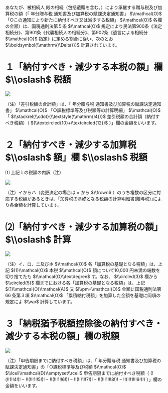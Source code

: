 あなたが、被相続人 殿の相続（包括遺贈を含む。）により承継する贈与税及び加算税の額（「 年分贈与税 通知書及び加算税の賦課決定通知書」 $\\mathcal{O}$ 「○この通知により新たに納付すべき又は減少する税額」 $\\mathcal{O}$ 各欄の金額）は、国税通則法第５条 $\\mathcal{O}$ 規定により民法第900条《法定相続分》、第901条《代襲相続人の相続分》、第902条《遺言による相続分 $\\mathcal{O}$ 指定》に定める割合に従い、次のとお $\\boldsymbol{\\mathrm{\\Delta}})$ 計算されています。

# １「納付すべき・減少する本税の額」欄 $\\oslash$ 税額

![](https://www.nta.go.jp/tmp/b354f577-0fa2-496c-86ef-2709ba750dc2/images/a7895e8b4ab6b2a7022d3d2040a5cb582542e6c889d143b68bbc9076f213b69b.jpg)

（注）「差引税額の合計額」は、「 年分贈与税 通知書及び加算税の賦課決定通知書」 $\\mathcal{O}$ 「○課税標準等及び税額等の計算明細」 $\\mathcal{O}$ 「 $\\stackrel{\\cdot}{\\textstyle(\\mathrm{l4})}$ 差引税額の合計額（納付すべき税額）（ $(\\textcircled{10}+\\textcircled{12})$ ）」欄の金額をいいます。

# ２「納付すべき・減少する加算税 $\\oslash$ 額」欄 $\\oslash$ 税額

⑴ 上記１の税額の内訳（注）

![](https://www.nta.go.jp/tmp/b354f577-0fa2-496c-86ef-2709ba750dc2/images/0867e49b46c9c670b5f004fb80a8a1bccd548dc5a953ff1aedbf2ab9e8729f00.jpg)

（注）イからハ（変更決定の場合は $=$ から $\\frown$ ）のうち複数の区分に対応する税額があるときは、｢加算税の基礎となる税額の計算明細書(贈与税)｣により各金額を計算しています。

# ⑵「納付すべき・減少する加算税の額」 $\\oslash$ 計算

![](https://www.nta.go.jp/tmp/b354f577-0fa2-496c-86ef-2709ba750dc2/images/96f99639692c3368897ff2dd6bf35a7cfd4b9e24e89f2da430b70855bf958b25.jpg)

（注）イ、ロ、ニ及びホ $\\mathcal{O}$ 各「加算税の基礎となる税額」は、上記 $(1)\\mathcal{O}$ 本税 $\\mathcal{O}$ 額について10,000 円未満の端数を切り捨てたも $\\mathcal{O}\\textdegree$ す。なお、 $\\circled{3}$ 欄から $\\circled{5}$ 欄までにおける各「加算税の基礎となる税額」は、上記 $(1)\\mathcal{O}\\mathcal{A}$ 又 $l\\pm=\\mathcal{O}$ 金額に国税通則法第66 条第３項 $\\mathcal{O}$ 「累積納付税額」を加算した金額を基礎に同項の規定によ $\\wp$ 計算しています。

# ３「納税猶予税額控除後の納付すべき・減少する本税の額」欄の税額

![](https://www.nta.go.jp/tmp/b354f577-0fa2-496c-86ef-2709ba750dc2/images/e3e3f303006c098efe896854736b1c18cd77cb8dd50fc0dab12b683171640164.jpg)

（注）「申告期限までに納付すべき税額」は、「 年分贈与税 通知書及び加算税の賦課決定通知書」の「○課税標準等及び税額 $\\mathcal{O}$ $\\lceil\\mathcal{D}\\emptyset\\rceil$ 申告期限までに納付すべき税額（ $(!(!!1!!4!)!-!!(!!!1!!5!)!-!!(!!!1!!6!)!-!!(!!!1!!7!)!-!!(!!!1!!!8!)!-!!(!!!1!!!9!)!)$ ）」欄の金額をいいます。